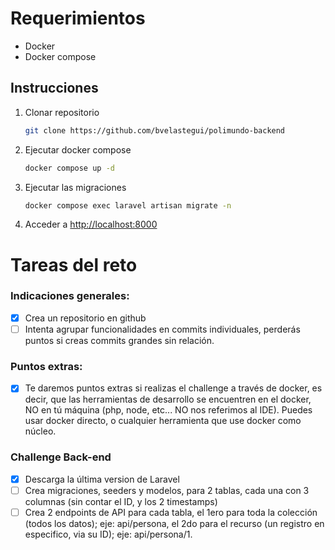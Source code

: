 # Requerimientos

- Docker
- Docker compose

## Instrucciones

1. Clonar repositorio
   ```bash
   git clone https://github.com/bvelastegui/polimundo-backend
   ```
2. Ejecutar docker compose
   ```bash
   docker compose up -d
   ```
3. Ejecutar las migraciones
   ```bash
   docker compose exec laravel artisan migrate -n
   ```
4. Acceder a [http://localhost:8000]()

# Tareas del reto

### Indicaciones generales:
- [x] Crea un repositorio en github
- [ ] Intenta agrupar funcionalidades en commits individuales, perderás puntos si creas commits grandes sin relación.

### Puntos extras:
- [x] Te daremos puntos extras si realizas el challenge a través de docker, es decir, que las herramientas de desarrollo se encuentren en el docker, NO en tú máquina (php, node, etc... NO nos referimos al IDE). Puedes usar docker directo, o cualquier herramienta que use docker como núcleo.
 
### Challenge Back-end
- [x] Descarga la última version de Laravel
- [ ] Crea migraciones, seeders y modelos, para 2 tablas, cada una con 3 columnas (sin contar el ID, y los 2 timestamps)
- [ ] Crea 2 endpoints de API para cada tabla, el 1ero para toda la colección (todos los datos); eje: api/persona, el 2do para el recurso (un registro en especifico, via su ID); eje: api/persona/1.
